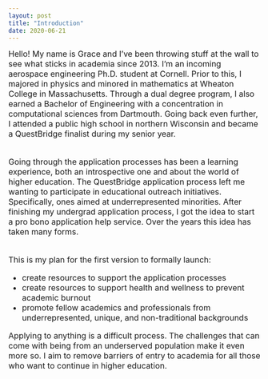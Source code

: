 ```yaml
---
layout: post
title: "Introduction"
date: 2020-06-21
---
```


<font size="3">
Hello! My name is Grace and I’ve been throwing stuff at the wall to see what sticks in academia since 2013. I’m an incoming aerospace engineering Ph.D. student at Cornell. Prior to this, I majored in physics and minored in mathematics at Wheaton College in Massachusetts. Through a dual degree program, I also earned a Bachelor of Engineering with a concentration in computational sciences from Dartmouth. Going back even further, I attended a public high school in northern Wisconsin and became a QuestBridge finalist during my senior year. <br><br>

Going through the application processes has been a learning experience, both an introspective one and about the world of higher education. The QuestBridge application process left me wanting to participate in educational outreach initiatives. Specifically, ones aimed at underrepresented minorities. After finishing my undergrad application process, I got the idea to start a pro bono application help service. Over the years this idea has taken many forms. <br><br>

This is my plan for the first version to formally launch:
<ul>
<li>create resources to support the application processes</li>
<li>create resources to support health and wellness to prevent academic burnout</li>
<li>promote fellow academics and professionals from underrepresented, unique, and non-traditional backgrounds</li>
</ul>
Applying to anything is a difficult process. The challenges that can come with being from an underserved population make it even more so. I aim to remove barriers of entry to academia for all those who want to continue in higher education.</font>

